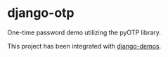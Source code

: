 # django-otp
One-time password demo utilizing the pyOTP library.

This project has been integrated with <A href="https://github.com/dwiest/django-demos">django-demos</A>.
